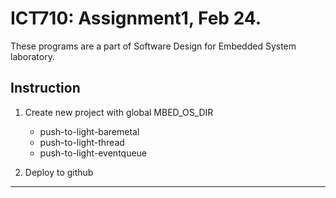 # ICT710: Assignment1, Feb 24.

These programs are a part of Software Design for Embedded System laboratory.

## Instruction

1. Create new project with global MBED_OS_DIR
	- push-to-light-baremetal
	- push-to-light-thread
	- push-to-light-eventqueue

2. Deploy to github

---
